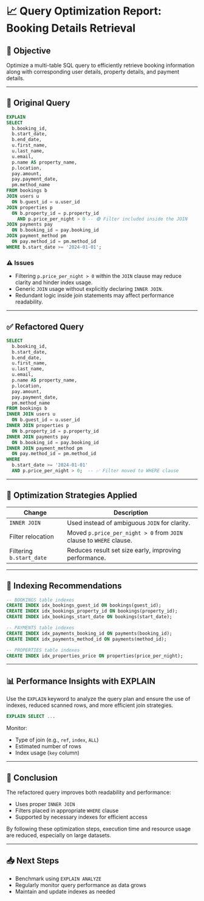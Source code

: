 # 📈 Query Optimization Report: Booking Details Retrieval

## 🎯 Objective

Optimize a multi-table SQL query to efficiently retrieve booking information along with corresponding user details, property details, and payment details.

---

## 📄 Original Query

```sql
EXPLAIN
SELECT
  b.booking_id,
  b.start_date,
  b.end_date,
  u.first_name,
  u.last_name,
  u.email,
  p.name AS property_name,
  p.location,
  pay.amount,
  pay.payment_date,
  pm.method_name
FROM bookings b
JOIN users u
  ON b.guest_id = u.user_id
JOIN properties p
  ON b.property_id = p.property_id
    AND p.price_per_night > 0 -- 🟢 Filter included inside the JOIN
JOIN payments pay
  ON b.booking_id = pay.booking_id
JOIN payment_method pm
  ON pay.method_id = pm.method_id
WHERE b.start_date >= '2024-01-01';
```

### ⚠️ Issues

- Filtering `p.price_per_night > 0` within the `JOIN` clause may reduce clarity and hinder index usage.
- Generic `JOIN` usage without explicitly declaring `INNER JOIN`.
- Redundant logic inside join statements may affect performance readability.

---

## ✅ Refactored Query

```sql
SELECT
  b.booking_id,
  b.start_date,
  b.end_date,
  u.first_name,
  u.last_name,
  u.email,
  p.name AS property_name,
  p.location,
  pay.amount,
  pay.payment_date,
  pm.method_name
FROM bookings b
INNER JOIN users u
  ON b.guest_id = u.user_id
INNER JOIN properties p
  ON b.property_id = p.property_id
INNER JOIN payments pay
  ON b.booking_id = pay.booking_id
INNER JOIN payment_method pm
  ON pay.method_id = pm.method_id
WHERE
  b.start_date >= '2024-01-01'
  AND p.price_per_night > 0;  -- ✅ Filter moved to WHERE clause
```

---

## 🔧 Optimization Strategies Applied

| Change | Description |
|--------|-------------|
| `INNER JOIN` | Used instead of ambiguous `JOIN` for clarity. |
| Filter relocation | Moved `p.price_per_night > 0` from `JOIN` clause to `WHERE` clause. |
| Filtering `b.start_date` | Reduces result set size early, improving performance. |

---

## 🧠 Indexing Recommendations

```sql
-- BOOKINGS table indexes
CREATE INDEX idx_bookings_guest_id ON bookings(guest_id);
CREATE INDEX idx_bookings_property_id ON bookings(property_id);
CREATE INDEX idx_bookings_start_date ON bookings(start_date);

-- PAYMENTS table indexes
CREATE INDEX idx_payments_booking_id ON payments(booking_id);
CREATE INDEX idx_payments_method_id ON payments(method_id);

-- PROPERTIES table indexes
CREATE INDEX idx_properties_price ON properties(price_per_night);
```

---

## 📊 Performance Insights with EXPLAIN

Use the `EXPLAIN` keyword to analyze the query plan and ensure the use of indexes, reduced scanned rows, and more efficient join strategies.

```sql
EXPLAIN SELECT ...
```

Monitor:
- Type of join (e.g., `ref`, `index`, `ALL`)
- Estimated number of rows
- Index usage (`key` column)

---

## 📌 Conclusion

The refactored query improves both readability and performance:
- Uses proper `INNER JOIN`
- Filters placed in appropriate `WHERE` clause
- Supported by necessary indexes for efficient access

By following these optimization steps, execution time and resource usage are reduced, especially on large datasets.

---

## 📥 Next Steps

- Benchmark using `EXPLAIN ANALYZE`
- Regularly monitor query performance as data grows
- Maintain and update indexes as needed

